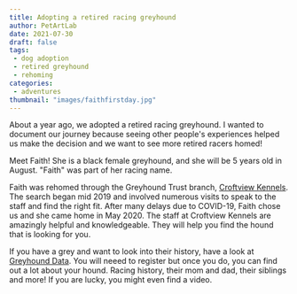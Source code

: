 ```yaml
---
title: Adopting a retired racing greyhound
author: PetArtLab
date: 2021-07-30
draft: false
tags:
 - dog adoption
 - retired greyhound
 - rehoming
categories:
 - adventures
thumbnail: "images/faithfirstday.jpg"
---
```

 
About a year ago, we adopted a retired racing greyhound. I wanted to document our journey because seeing other people's experiences helped us make the decision and we want to see more retired racers homed! 

Meet Faith! She is a black female greyhound, and she will be 5 years old in August. "Faith" was part of her racing name.
 
Faith was rehomed through the Greyhound Trust branch, [Croftview Kennels](https://www.greyhoundtrustharvel.co.uk/). The search began mid 2019 and involved numerous visits to speak to the staff and find the right fit. After many delays due to COVID-19, Faith chose us and she came home in May 2020. The staff at Croftview Kennels are amazingly helpful and knowledgeable. They will help you find the hound that is looking for you.

If you have a grey and want to look into their history, have a look at [Greyhound Data](https://www.greyhound-data.com/). You will neeed to register but once you do, you can find out a lot about your hound. Racing history, their mom and dad, their siblings and more! If you are lucky, you might even find a video. 
